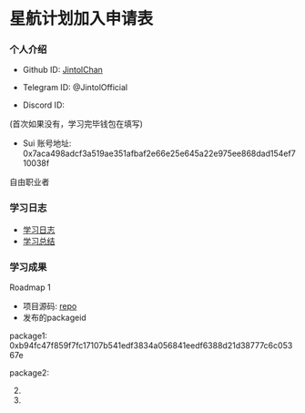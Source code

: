 # 星航计划加入申请表

### 个人介绍

* Github ID: [JintolChan](https://github.com/JintolChan)

* Telegram ID: @JintolOfficial

* Discord ID:

(首次如果没有，学习完毕钱包在填写)
* Sui 账号地址:  0x7aca498adcf3a519ae351afbaf2e66e25e645a22e975ee868dad154ef710038f

自由职业者

### 学习日志

- [学习日志](.md)
- [学习总结](.md)

### 学习成果

Roadmap  1  
- 项目源码: [repo](https://github.com/JintolChan/SuiDevWorkshop)
- 发布的packageid

package1: 0xb94fc47f859f7fc17107b541edf3834a056841eedf6388d21d38777c6c05367e

package2: 




2.


3. 

